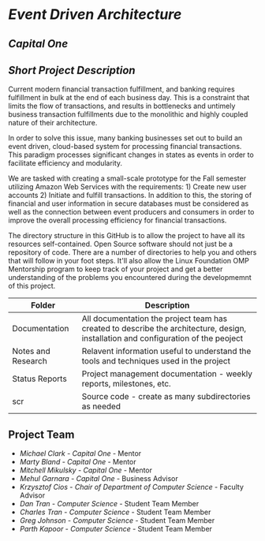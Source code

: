# *Event Driven Architecture*
## *Capital One*
## *Short Project Description*
Current modern financial transaction fulfillment, and banking requires fulfillment in bulk at the end of each business day. This is a constraint that limits the flow of transactions, and results in bottlenecks and untimely business transaction fulfillments due to the monolithic and highly coupled nature of their architecture.

In order to solve this issue, many banking businesses set out to build an event driven, cloud-based system for processing financial transactions. This paradigm processes significant changes in states as events in order to facilitate efficiency and modularity.

We are tasked with creating a small-scale prototype for the Fall semester utilizing Amazon Web Services with the requirements: 1) Create new user accounts 2) Initiate and fulfill transactions. In addition to this, the storing of financial and user information in secure databases must be considered as well as the connection between event producers and consumers in order to improve the overall processing efficiency for financial transactions.


The directory structure in this GitHub is to allow the project to have all its resources self-contained.
Open Source software should not just be a repository of code.  There are a number of directories to help you and others that will 
follow in your foot steps.  It'll also allow the Linux Foundation OMP Mentorship program to keep track of your project and get
a better understanding of the problems you encountered during the developmemnt of this project.

| Folder | Description |
|---|---|
| Documentation |  All documentation the project team has created to describe the architecture, design, installation and configuration of the peoject |
| Notes and Research | Relavent information useful to understand the tools and techniques used in the project |
| Status Reports | Project management documentation - weekly reports, milestones, etc. |
| scr | Source code - create as many subdirectories as needed |


## Project Team
- *Michael Clark*  - *Capital One* - Mentor
- *Marty Bland*  - *Capital One* - Mentor
- *Mitchell Mikulsky*  - *Capital One* - Mentor
- *Mehul Garnara* - *Capital One* - Business Advisor
- *Krzysztof Cios* - *Chair of Department of Computer Science* - Faculty Advisor
- *Dan Tran* - *Computer Science* - Student Team Member
- *Charles Tran* - *Computer Science* - Student Team Member
- *Greg Johnson* - *Computer Science* - Student Team Member
- *Parth Kapoor* - *Computer Science* - Student Team Member
